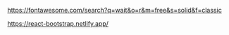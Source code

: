 https://fontawesome.com/search?q=wait&o=r&m=free&s=solid&f=classic

https://react-bootstrap.netlify.app/

